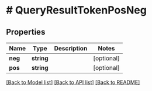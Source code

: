 # # QueryResultTokenPosNeg

## Properties

| Name    | Type       | Description | Notes      |
| ------- | ---------- | ----------- | ---------- |
| **neg** | **string** |             | [optional] |
| **pos** | **string** |             | [optional] |

[[Back to Model list]](../../README.md#models) [[Back to API list]](../../README.md#endpoints) [[Back to README]](../../README.md)
